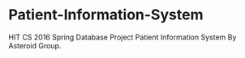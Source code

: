 # Patient-Information-System
HIT CS 2016 Spring Database Project
Patient Information System
By Asteroid Group. 
